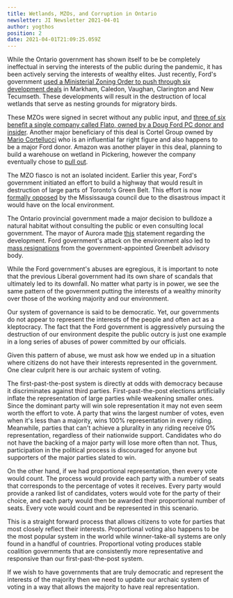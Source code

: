 ```yaml
---
title: Wetlands, MZOs, and Corruption in Ontario
newsletter: JI Newsletter 2021-04-01
author: yogthos
position: 2
date: 2021-04-01T21:09:25.059Z
---
```


While the Ontario government has shown itself to be be completely ineffectual in serving the interests of the public during the pandemic, it has been actively serving the interests of wealthy elites. Just recently, Ford's government [used a Ministerial Zoning Order to push through six development deals](https://www.cbc.ca/news/canada/toronto/ford-mzos-toronto-development-1.5942671) in Markham, Caledon, Vaughan, Clarington and New Tecumseth. These developments will result in the destruction of local wetlands that serve as nesting grounds for migratory birds.

These MZOs were signed in secret without any public input, and [three of six benefit a single company called Flato, owned by a Doug Ford PC donor and insider](https://twitter.com/EmmaMci/status/1369424233613393927). Another major beneficiary of this deal is Cortel Group owned by [Mario Cortellucci](https://twitter.com/RahRahRaina/status/1352258104818339841) who is an influential far right figure and also happens to be a major Ford donor. Amazon was another player in this deal, planning to build a warehouse on wetland in Pickering, however the company eventually chose to [pull out](https://www.cbc.ca/news/canada/toronto/amazon-warehouse-duffins-creek-wetland-pickering-1.5947252).

The MZO fiasco is not an isolated incident. Earlier this year, Ford's government initiated an effort to build a highway that would result in destruction of large parts of Toronto's Green Belt. This effort is now [formally opposed](https://www.cp24.com/news/mississauga-council-formally-opposes-hwy-413-as-crombie-warns-of-disastrous-impact-on-environment-1.5323956?cache=ofieaywbljoc%3Fot%3DAjaxLayout) by the Mississauga council due to the disastrous impact it would have on the local environment.

The Ontario provincial government made a major decision to bulldoze a natural habitat without consulting the public or even consulting local government. The mayor of Aurora made [this](https://twitter.com/TMrakas/status/1374459816173707270) statement regarding the development. Ford government's attack on the environment also led to [mass resignations](https://www.thestar.com/news/gta/2020/12/07/doug-ford-government-defends-conservation-authority-changes-in-wake-of-mass-greenbelt-council-resignations.html) from the government-appointed Greenbelt advisory body.

While the Ford government's abuses are egregious, it is important to note that the previous Liberal government had its own share of scandals that ultimately led to its downfall. No matter what party is in power, we see the same pattern of the government putting the interests of a wealthy minority over those of the working majority and our environment.

Our system of governance is said to be democratic. Yet, our governments do not appear to represent the interests of the people and often act as a kleptocracy. The fact that the Ford government is aggressively pursuing the destruction of our environment despite the public outcry is just one example in a long series of abuses of power committed by our officials.

Given this pattern of abuse, we must ask how we ended up in a situation where citizens do not have their interests represented in the government. One clear culprit here is our archaic system of voting.

The first-past-the-post system is directly at odds with democracy because it discriminates against third parties. First-past-the-post elections artificially inflate the representation of large parties while weakening smaller ones. Since the dominant party will win sole representation it may not even seem worth the effort to vote. A party that wins the largest number of votes, even when it's less than a majority, wins 100% representation in every riding. Meanwhile, parties that can't achieve a plurality in any riding receive 0% representation, regardless of their nationwide support. Candidates who do not have the backing of a major party will lose more often than not. Thus, participation in the political process is discouraged for anyone but supporters of the major parties slated to win.

On the other hand, if we had proportional representation, then every vote would count. The process would provide each party with a number of seats that corresponds to the percentage of votes it receives. Every party would provide a ranked list of candidates, voters would vote for the party of their choice, and each party would then be awarded their proportional number of seats. Every vote would count and be represented in this scenario.

This is a straight forward process that allows citizens to vote for parties that most closely reflect their interests. Proportional voting also happens to be the most popular system in the world while winner-take-all systems are only found in a handful of countries. Proportional voting produces stable coalition governments that are consistently more representative and responsive than our first-past-the-post system.

If we wish to have governments that are truly democratic and represent the interests of the majority then we need to update our archaic system of voting in a way that allows the majority to have real representation.

